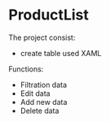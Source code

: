 # ProductList

The project consist:
- create table used XAML

Functions:
- Filtration data
- Edit data
- Add new data
- Delete data

